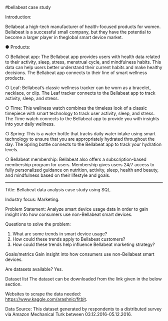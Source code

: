 #bellabeat case study

Introduction:

Bellabeat a high-tech manufacturer of health-focused products for women. 
Bellabeat is a successful small company, but they have the potential to become a larger player in theglobal smart device market.

● Products:

○ Bellabeat app: The Bellabeat app provides users with health data related to their activity, sleep, stress,
menstrual cycle, and mindfulness habits. This data can help users better understand their current habits and
make healthy decisions. The Bellabeat app connects to their line of smart wellness products.

○ Leaf: Bellabeat’s classic wellness tracker can be worn as a bracelet, necklace, or clip. The Leaf tracker connects
to the Bellabeat app to track activity, sleep, and stress.

○ Time: This wellness watch combines the timeless look of a classic timepiece with smart technology to track user
activity, sleep, and stress. The Time watch connects to the Bellabeat app to provide you with insights into your
daily wellness.

○ Spring: This is a water bottle that tracks daily water intake using smart technology to ensure that you are
appropriately hydrated throughout the day. The Spring bottle connects to the Bellabeat app to track your
hydration levels.

○ Bellabeat membership: Bellabeat also offers a subscription-based membership program for users.
Membership gives users 24/7 access to fully personalized guidance on nutrition, activity, sleep, health and
beauty, and mindfulness based on their lifestyle and goals.

----------------------------------------------------------------------------------------------------------------------------------------------------------------------

Title:	Bellabeat data analysis case study using SQL.

Industry focus:	Marketing.

Problem Statement:	Analyze smart device usage data in order to gain insight into how consumers use non-Bellabeat smart devices.

Questions to solve the problem:	
1. What are some trends in smart device usage?
2. How could these trends apply to Bellabeat customers?
3. How could these trends help influence Bellabeat marketing strategy?

Goals/metrics	Gain insight into how consumers use non-Bellabeat smart devices.

Are datasets available?	Yes.

Dataset list	The dataset can be downloaded from the link given in the below section.

Websites to scrape the data needed:	https://www.kaggle.com/arashnic/fitbit.

Data Source:	This dataset generated by respondents to a distributed survey via Amazon Mechanical Turk between 03.12.2016-05.12.2016.
